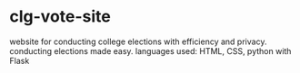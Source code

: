 # clg-vote-site
website for conducting college elections with efficiency and privacy. conducting elections made easy. languages used: HTML, CSS, python with Flask

